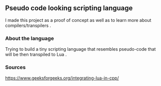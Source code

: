 ## Pseudo code looking scripting language
I made this project as a proof of concept as well as to learn more about compilers/transpilers .

### About the language
Trying to build a tiny scripting language that resembles pseudo-code that will be then transpiled 
to Lua .

### Sources
https://www.geeksforgeeks.org/integrating-lua-in-cpp/
